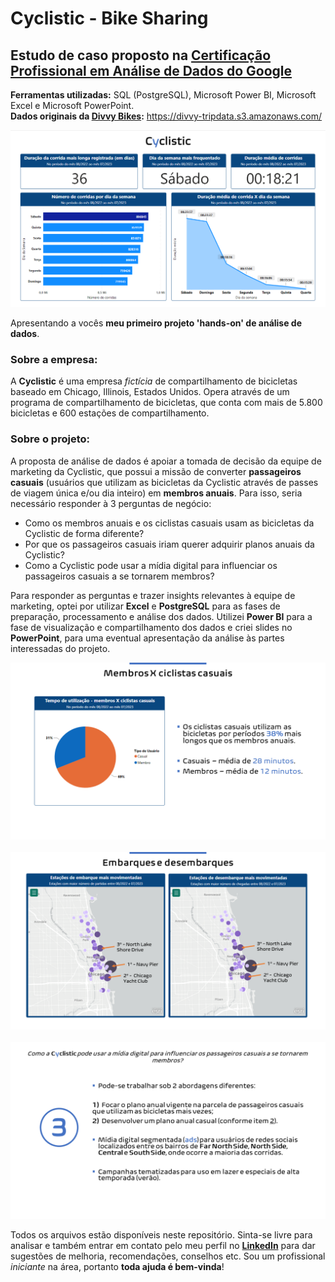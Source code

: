 # Cyclistic - Bike Sharing
## Estudo de caso proposto na [Certificação Profissional em Análise de Dados do Google](https://www.coursera.org/professional-certificates/analise-de-dados-do-google)
**Ferramentas utilizadas:** SQL (PostgreSQL), Microsoft Power BI, Microsoft Excel e Microsoft PowerPoint.<br/>
**Dados originais da [Divvy Bikes](https://divvybikes.com/):** https://divvy-tripdata.s3.amazonaws.com/ <br/>

![Dashboard de visão geral do estudo de caso da Cyclistic](/imagens/dashboard_sample1.png)

Apresentando a vocês **meu primeiro projeto 'hands-on' de análise de dados**.<br/> 
### Sobre a empresa:
A **Cyclistic** é uma empresa *fictícia* de compartilhamento de bicicletas baseado em Chicago, Illinois, Estados Unidos. Opera através de um programa de compartilhamento de bicicletas, que conta com mais de 5.800 bicicletas e 600 estações de compartilhamento.</br>

### Sobre o projeto:
A proposta de análise de dados é apoiar a tomada de decisão da equipe de marketing da Cyclistic, que possui a missão de converter **passageiros casuais** (usuários que utilizam as bicicletas da Cyclistic através de passes de viagem única e/ou dia inteiro) em **membros anuais**. Para isso, seria necessário responder à 3 perguntas de negócio:

- Como os membros anuais e os ciclistas casuais usam as bicicletas da Cyclistic de forma diferente?
- Por que os passageiros casuais iriam querer adquirir planos anuais da Cyclistic?
- Como a Cyclistic pode usar a mídia digital para influenciar os passageiros casuais a se tornarem membros?

Para responder as perguntas e trazer insights relevantes à equipe de marketing, optei por utilizar **Excel** e **PostgreSQL** para as fases de preparação, processamento e análise dos dados. Utilizei **Power BI** para a fase de visualização e compartilhamento dos dados e criei slides no **PowerPoint**, para uma eventual apresentação da análise às partes interessadas do projeto.

![Slide do estudo de caso da Cyclistic](/imagens/cyclistic_apresentacao2.png)<br/><br/>
![Slide do estudo de caso da Cyclistic](/imagens/dashboard_sample2.png)<br/><br/>
![Slide do estudo de caso da Cyclistic](/imagens/cyclistic_apresentacao3.png)<br/>

Todos os arquivos estão disponíveis neste repositório. Sinta-se livre para analisar e também entrar em contato pelo meu perfil no **[LinkedIn](https://www.linkedin.com/in/eler-david/)** para dar sugestões de melhoria, recomendações, conselhos etc. Sou um profissional *iniciante* na área, portanto **toda ajuda é bem-vinda**!
